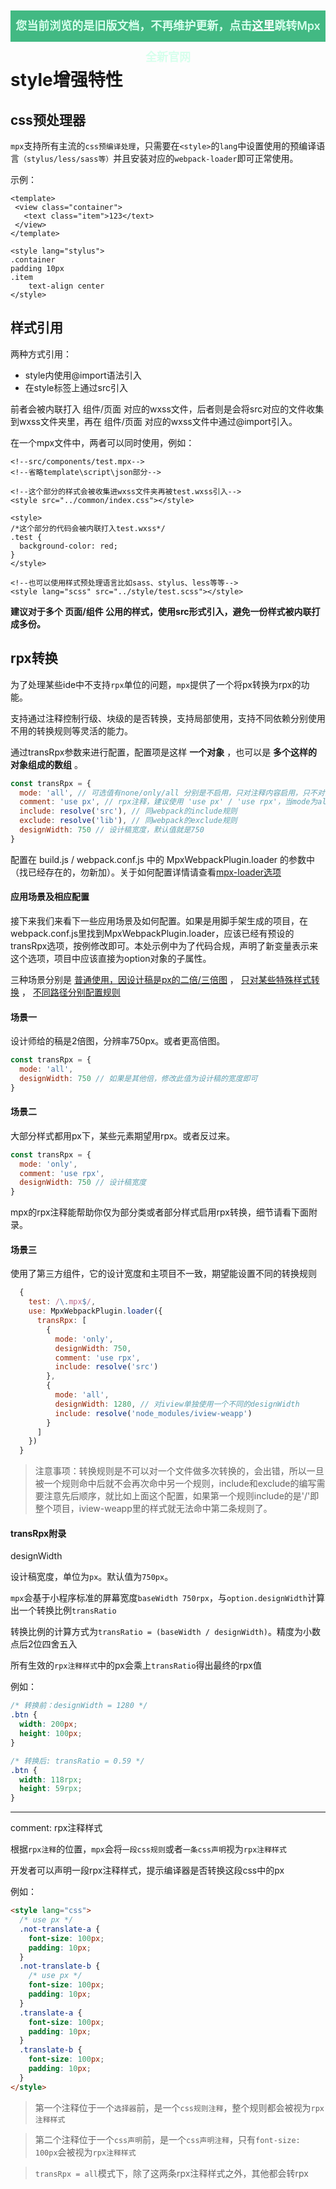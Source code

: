 <p align="center" style="background-color: #42b983; height: 50px; line-height: 50px; font-size: 18px; font-weight: 600">
  <span style="color: #d6ffec">您当前浏览的是旧版文档，不再维护更新，点击<a href="https://mpxjs.cn/" style="color: white">这里</a>跳转Mpx全新官网</span>
</p>

# style增强特性

## css预处理器
 
`mpx`支持所有主流的`css预编译处理`，只需要在`<style>`的`lang`中设置使用的预编译语言`（stylus/less/sass等）`并且安装对应的`webpack-loader`即可正常使用。
 
 示例：
 ```vue
<template>
  <view class="container">
    <text class="item">123</text>
  </view>
</template>

<style lang="stylus">
.container
 padding 10px
 .item
     text-align center
</style>
 ```
 
## 样式引用

两种方式引用：
- style内使用@import语法引入
- 在style标签上通过src引入

前者会被内联打入 组件/页面 对应的wxss文件，后者则是会将src对应的文件收集到wxss文件夹里，再在 组件/页面 对应的wxss文件中通过@import引入。

在一个mpx文件中，两者可以同时使用，例如：

```vue
<!--src/components/test.mpx-->
<!--省略template\script\json部分-->

<!--这个部分的样式会被收集进wxss文件夹再被test.wxss引入-->
<style src="../common/index.css"></style>

<style>
/*这个部分的代码会被内联打入test.wxss*/
.test {
  background-color: red;
}
</style>

<!--也可以使用样式预处理语言比如sass、stylus、less等等-->
<style lang="scss" src="../style/test.scss"></style>
```

**建议对于多个 页面/组件 公用的样式，使用src形式引入，避免一份样式被内联打成多份。**

## rpx转换

为了处理某些ide中不支持`rpx`单位的问题，`mpx`提供了一个将px转换为rpx的功能。

支持通过注释控制行级、块级的是否转换，支持局部使用，支持不同依赖分别使用不用的转换规则等灵活的能力。

通过transRpx参数来进行配置，配置项是这样 **一个对象** ，也可以是 **多个这样的对象组成的数组** 。

```js
const transRpx = {
  mode: 'all', // 可选值有none/only/all 分别是不启用，只对注释内容启用，只不对注释内容启用
  comment: 'use px', // rpx注释，建议使用 'use px' / 'use rpx'，当mode为all时默认值为use px，mode为only时默认值为use rpx
  include: resolve('src'), // 同webpack的include规则
  exclude: resolve('lib'), // 同webpack的exclude规则
  designWidth: 750 // 设计稿宽度，默认值就是750
}
```

配置在 build.js / webpack.conf.js 中的 MpxWebpackPlugin.loader 的参数中（找已经存在的，勿新加）。关于如何配置详情请查看[mpx-loader选项](/compilationEnhance/index.md#mpxwebpackpluginloader)

#### 应用场景及相应配置

接下来我们来看下一些应用场景及如何配置。如果是用脚手架生成的项目，在webpack.conf.js里找到MpxWebpackPlugin.loader，应该已经有预设的transRpx选项，按例修改即可。本处示例中为了代码合规，声明了新变量表示来这个选项，项目中应该直接为option对象的子属性。

三种场景分别是 [普通使用，因设计稿是px的二倍/三倍图](#场景一) ， [只对某些特殊样式转换](#场景二) ， [不同路径分别配置规则](#场景三)

#### 场景一
设计师给的稿是2倍图，分辨率750px。或者更高倍图。

```js
const transRpx = {
  mode: 'all',
  designWidth: 750 // 如果是其他倍，修改此值为设计稿的宽度即可
}
```

#### 场景二

大部分样式都用px下，某些元素期望用rpx。或者反过来。

```js
const transRpx = {
  mode: 'only',
  comment: 'use rpx',
  designWidth: 750 // 设计稿宽度
}
```
mpx的rpx注释能帮助你仅为部分类或者部分样式启用rpx转换，细节请看下面附录。

#### 场景三
使用了第三方组件，它的设计宽度和主项目不一致，期望能设置不同的转换规则

```js
  {
    test: /\.mpx$/,
    use: MpxWebpackPlugin.loader({
      transRpx: [
        {
          mode: 'only',
          designWidth: 750,
          comment: 'use rpx',
          include: resolve('src')
        },
        {
          mode: 'all',
          designWidth: 1280, // 对iview单独使用一个不同的designWidth
          include: resolve('node_modules/iview-weapp')
        }
      ]
    })
  }
```

> 注意事项：转换规则是不可以对一个文件做多次转换的，会出错，所以一旦被一个规则命中后就不会再次命中另一个规则，include和exclude的编写需要注意先后顺序，就比如上面这个配置，如果第一个规则include的是'/'即整个项目，iview-weapp里的样式就无法命中第二条规则了。

#### transRpx附录

designWidth

设计稿宽度，单位为`px`。默认值为`750px`。

`mpx`会基于小程序标准的屏幕宽度`baseWidth 750rpx`，与`option.designWidth`计算出一个转换比例`transRatio`

转换比例的计算方式为`transRatio = (baseWidth / designWidth)`。精度为小数点后2位四舍五入

所有生效的`rpx注释样式`中的px会乘上`transRatio`得出最终的rpx值

例如：

```css
/* 转换前：designWidth = 1280 */
.btn {
  width: 200px;
  height: 100px;
}

/* 转换后: transRatio = 0.59 */
.btn {
  width: 118rpx;
  height: 59rpx;
}
```
---

comment: rpx注释样式

根据`rpx注释`的位置，`mpx`会将`一段css规则`或者`一条css声明`视为`rpx注释样式`

开发者可以声明一段rpx注释样式，提示编译器是否转换这段css中的px

例如：
```html
<style lang="css">
  /* use px */
  .not-translate-a {
    font-size: 100px;
    padding: 10px;
  }
  .not-translate-b {
    /* use px */
    font-size: 100px;
    padding: 10px;
  }
  .translate-a {
    font-size: 100px;
    padding: 10px;
  }
  .translate-b {
    font-size: 100px;
    padding: 10px;
  }
</style>
```
> 第一个注释位于一个`选择器`前，是一个`css规则注释`，整个规则都会被视为`rpx注释样式`

> 第二个注释位于一个`css声明`前，是一个`css声明注释`，只有`font-size: 100px`会被视为`rpx注释样式`

> `transRpx = all`模式下，除了这两条rpx注释样式之外，其他都会转rpx
